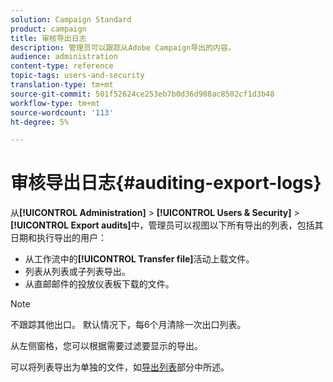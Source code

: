```yaml
---
solution: Campaign Standard
product: campaign
title: 审核导出日志
description: 管理员可以跟踪从Adobe Campaign导出的内容。
audience: administration
content-type: reference
topic-tags: users-and-security
translation-type: tm+mt
source-git-commit: 501f52624ce253eb7b0d36d908ac8502cf1d3b48
workflow-type: tm+mt
source-wordcount: '113'
ht-degree: 5%

---
```



# 审核导出日志{#auditing-export-logs}

从&#x200B;**[!UICONTROL Administration]** > **[!UICONTROL Users & Security]** > **[!UICONTROL Export audits]**&#x200B;中，管理员可以视图以下所有导出的列表，包括其日期和执行导出的用户：

* 从工作流中的&#x200B;**[!UICONTROL Transfer file]**&#x200B;活动上载文件。
* 列表从列表或子列表导出。
* 从直邮邮件的投放仪表板下载的文件。

>[!NOTE]
>
>不跟踪其他出口。 默认情况下，每6个月清除一次出口列表。

从左侧窗格，您可以根据需要过滤要显示的导出。

可以将列表导出为单独的文件，如[导出列表](../../automating/using/exporting-lists.md)部分中所述。

